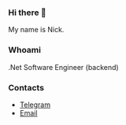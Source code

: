 ### Hi there 👋

My name is Nick.

### Whoami

.Net Software Engineer (backend)

<!--
### Stack 
 
### Pet-projects
-->

### Contacts

- [Telegram](https://t.me/ndomanovskiy)
- [Email](mailto:ndomanovskiy@gmail.com)

<!--![My GitHub Stats](https://github-readme-stats.vercel.app/api?username=ndomanovskiy&show_icons=true)-->

<!--
**kantegory/kantegory** is a ✨ _special_ ✨ repository because its `README.md` (this file) appears on your GitHub profile.

Here are some ideas to get you started:

- 🔭 I’m currently working on ...
- 🌱 I’m currently learning ...
- 👯 I’m looking to collaborate on ...
- 🤔 I’m looking for help with ...
- 💬 Ask me about ...
- 📫 How to reach me: ...
- 😄 Pronouns: ...
- ⚡ Fun fact: ...
-->
